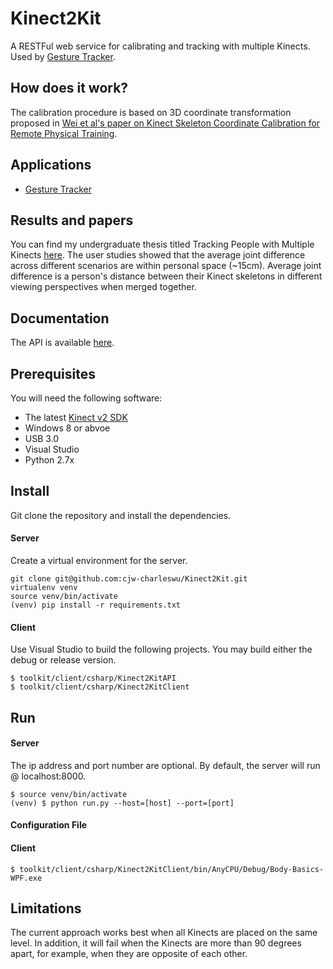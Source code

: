 # Kinect2Kit
A RESTFul web service for calibrating and tracking with multiple Kinects. Used by [Gesture Tracker](https://github.com/cjw-charleswu/GestureTracker).


## How does it work?
The calibration procedure is based on 3D coordinate transformation proposed in [Wei et al's paper on Kinect Skeleton Coordinate Calibration for Remote Physical Training](http://www.thinkmind.org/download.php?articleid=mmedia_2014_4_20_50039).


## Applications
* [Gesture Tracker](https://github.com/cjw-charleswu/GestureTracker)


## Results and papers
You can find my undergraduate thesis titled Tracking People with Multiple Kinects [here](https://github.com/cjw-charleswu/KinectMultiTrack/blob/master/Deliverables/Report/Final/thesis.pdf). The user studies showed that the average joint difference across different scenarios are within personal space (~15cm). Average joint difference is a person's distance between their Kinect skeletons in different viewing perspectives when merged together.


## Documentation
The API is available [here](http://cjw-charleswu.github.io/Kinect2Kit/).


## Prerequisites
You will need the following software:

- The latest [Kinect v2 SDK](https://www.microsoft.com/en-us/kinectforwindows/develop/)
- Windows 8 or abvoe
- USB 3.0
- Visual Studio
- Python 2.7x


## Install
Git clone the repository and install the dependencies.

#### Server
Create a virtual environment for the server.

    git clone git@github.com:cjw-charleswu/Kinect2Kit.git
    virtualenv venv
    source venv/bin/activate
    (venv) pip install -r requirements.txt

#### Client
Use Visual Studio to build the following projects. You may build either the debug or release version. 

    $ toolkit/client/csharp/Kinect2KitAPI
    $ toolkit/client/csharp/Kinect2KitClient


## Run

#### Server
The ip address and port number are optional.  By default, the server will run @ localhost:8000.

    $ source venv/bin/activate
    (venv) $ python run.py --host=[host] --port=[port]

#### Configuration File



#### Client

    $ toolkit/client/csharp/Kinect2KitClient/bin/AnyCPU/Debug/Body-Basics-WPF.exe


## Limitations
The current approach works best when all Kinects are placed on the same level. In addition, it will fail when the Kinects are more than 90 degrees apart, for example, when they are opposite of each other.